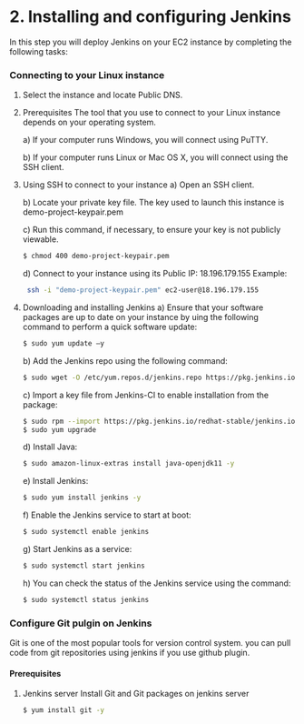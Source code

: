 # 2. Installing and configuring Jenkins
In this step you will deploy Jenkins on your EC2 instance by completing the following tasks:

### Connecting to your Linux instance
1. Select the instance and locate Public DNS.

2. Prerequisites
The tool that you use to connect to your Linux instance depends on your operating system.


   a) If your computer runs Windows, you will connect using PuTTY.

   b) If your computer runs Linux or Mac OS X, you will connect using the SSH client.
 
3. Using SSH to connect to your instance
   a) Open an SSH client.

   b) Locate your private key file. The key used to launch this instance is demo-project-keypair.pem

   c) Run this command, if necessary, to ensure your key is not publicly viewable.
      ```bash
      $ chmod 400 demo-project-keypair.pem
      ```

   d) Connect to your instance using its Public IP:
      18.196.179.155
      Example:
      ```bash
       ssh -i "demo-project-keypair.pem" ec2-user@18.196.179.155
      ```

4. Downloading and installing Jenkins
   a) Ensure that your software packages are up to date on your instance by uing the following command to perform a quick software update:

      ```bash
      $ sudo yum update –y
      ```

   b) Add the Jenkins repo using the following command:
      ```bash
      $ sudo wget -O /etc/yum.repos.d/jenkins.repo https://pkg.jenkins.io/redhat-stable/jenkins.repo
      ```

   c) Import a key file from Jenkins-CI to enable installation from the package:
      ```bash
      $ sudo rpm --import https://pkg.jenkins.io/redhat-stable/jenkins.io.key
      $ sudo yum upgrade
      ```

   d) Install Java:
      ```bash
      $ sudo amazon-linux-extras install java-openjdk11 -y
      ```

   e) Install Jenkins:
      ```bash
      $ sudo yum install jenkins -y
      ```

   f) Enable the Jenkins service to start at boot:
      ```bash
      $ sudo systemctl enable jenkins
      ```

   g) Start Jenkins as a service:
      ```bash
      $ sudo systemctl start jenkins
      ```

   h) You can check the status of the Jenkins service using the command:
      ```bash
      $ sudo systemctl status jenkins
      ```
### Configure Git pulgin on Jenkins
Git is one of the most popular tools for version control system. you can pull code from git repositories using jenkins if you use github plugin.

#### Prerequisites
1. Jenkins server
   Install Git and Git packages on jenkins server
   ```bash
   $ yum install git -y
   ```


